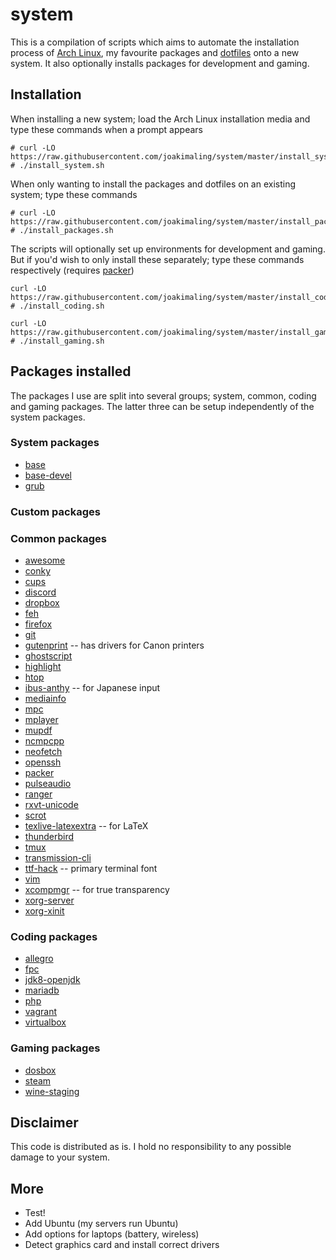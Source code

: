 # system
This is a compilation of scripts which aims to automate the installation process of [Arch Linux](https://www.archlinux.org/), my favourite packages and [dotfiles](https://github.com/joakimaling/dotfiles) onto a new system. It also optionally installs packages for development and gaming.

## Installation
When installing a new system; load the Arch Linux installation media and type these commands when a prompt appears
```
# curl -LO https://raw.githubusercontent.com/joakimaling/system/master/install_system.sh
# ./install_system.sh
```
When only wanting to install the packages and dotfiles on an existing system; type these commands
```
# curl -LO https://raw.githubusercontent.com/joakimaling/system/master/install_packages.sh
# ./install_packages.sh
```
The scripts will optionally set up environments for development and gaming. But if you'd wish to only install these separately; type these commands respectively (requires [packer](https://github.com/keenerd/packer))
```
curl -LO https://raw.githubusercontent.com/joakimaling/system/master/install_coding.sh
# ./install_coding.sh

curl -LO https://raw.githubusercontent.com/joakimaling/system/master/install_gaming.sh
# ./install_gaming.sh
```

## Packages installed
The packages I use are split into several groups; system, common, coding and gaming packages. The latter three can be setup independently of the system packages.

### System packages
- [base](https://www.archlinux.org/groups/x86_64/base/)
- [base-devel](https://www.archlinux.org/groups/x86_64/base-devel/)
- [grub](https://www.archlinux.org/packages/core/x86_64/grub/)

### Custom packages

### Common packages
- [awesome](https://www.archlinux.org/packages/community/x86_64/awesome/)
- [conky](https://www.archlinux.org/packages/extra/x86_64/conky/)
- [cups](https://www.archlinux.org/packages/extra/x86_64/cups/)
- [discord](https://aur.archlinux.org/packages/discord/)
- [dropbox](https://aur.archlinux.org/packages/dropbox/)
- [feh](https://www.archlinux.org/packages/extra/x86_64/feh/)
- [firefox](https://www.archlinux.org/packages/extra/x86_64/firefox/)
- [git](https://www.archlinux.org/packages/extra/x86_64/git/)
- [gutenprint](https://www.archlinux.org/packages/extra/x86_64/gutenprint/) -- has drivers for Canon printers
- [ghostscript](https://www.archlinux.org/packages/extra/x86_64/ghostscript/)
- [highlight](https://www.archlinux.org/packages/community/x86_64/highlight/)
- [htop](https://www.archlinux.org/packages/extra/x86_64/htop/)
- [ibus-anthy](https://www.archlinux.org/packages/community/x86_64/ibus-anthy/) -- for Japanese input
- [mediainfo](https://www.archlinux.org/packages/community/x86_64/mediainfo/)
- [mpc](https://www.archlinux.org/packages/extra/x86_64/mpc/)
- [mplayer](https://www.archlinux.org/packages/extra/x86_64/mplayer/)
- [mupdf](https://www.archlinux.org/packages/community/x86_64/mupdf/)
- [ncmpcpp](https://www.archlinux.org/packages/community/x86_64/ncmpcpp/)
- [neofetch](https://aur.archlinux.org/packages/neofetch/)
- [openssh](https://www.archlinux.org/packages/core/x86_64/openssh/)
- [packer](https://aur.archlinux.org/cgit/aur.git/snapshot/packer.tar.gz)
- [pulseaudio](https://www.archlinux.org/packages/extra/x86_64/pulseaudio/)
- [ranger](https://www.archlinux.org/packages/community/any/ranger/)
- [rxvt-unicode](https://www.archlinux.org/packages/community/x86_64/rxvt-unicode/)
- [scrot](http://freecode.com/projects/scrot)
- [texlive-latexextra](https://www.archlinux.org/packages/extra/any/texlive-latexextra/) -- for LaTeX
- [thunderbird](https://www.archlinux.org/packages/extra/x86_64/thunderbird/)
- [tmux](https://www.archlinux.org/packages/community/x86_64/tmux/)
- [transmission-cli](https://www.archlinux.org/packages/extra/x86_64/transmission-cli/)
- [ttf-hack](https://www.archlinux.org/packages/extra/any/ttf-hack/) -- primary terminal font
- [vim](https://www.archlinux.org/packages/extra/x86_64/vim/)
- [xcompmgr](https://www.archlinux.org/packages/extra/x86_64/xcompmgr/) -- for true transparency
- [xorg-server](https://www.archlinux.org/packages/extra/x86_64/xorg-server/)
- [xorg-xinit](https://www.archlinux.org/packages/extra/x86_64/xorg-xinit/)

### Coding packages
- [allegro](https://www.archlinux.org/packages/community/x86_64/allegro/)
- [fpc](https://www.archlinux.org/packages/community/x86_64/fpc/)
- [jdk8-openjdk](https://www.archlinux.org/packages/extra/x86_64/jdk8-openjdk/)
- [mariadb](https://www.archlinux.org/packages/extra/x86_64/mariadb/)
- [php](https://www.archlinux.org/packages/extra/x86_64/php/)
- [vagrant](https://www.archlinux.org/packages/community/x86_64/vagrant/)
- [virtualbox](https://www.archlinux.org/packages/community/x86_64/virtualbox/)

### Gaming packages
- [dosbox](https://www.archlinux.org/packages/community/x86_64/dosbox/)
- [steam](https://www.archlinux.org/packages/multilib/x86_64/steam/)
- [wine-staging](https://www.archlinux.org/packages/multilib/x86_64/wine-staging/)

## Disclaimer
This code is distributed as is. I hold no responsibility to any possible damage to your system.

## More
- Test!
- Add Ubuntu (my servers run Ubuntu)
- Add options for laptops (battery, wireless)
- Detect graphics card and install correct drivers

